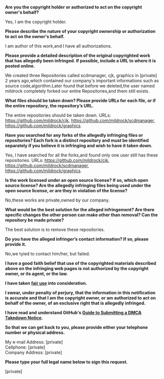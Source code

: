 **Are you the copyright holder or authorized to act on the copyright owner's behalf?**

Yes, I am the copyright holder.

**Please describe the nature of your copyright ownership or authorization to act on the owner's behalf.**

I am author of this work,and I have all authorizations.

**Please provide a detailed description of the original copyrighted work that has allegedly been infringed. If possible, include a URL to where it is posted online.**

We created three Repositories called scdmanager, cjk, graphics in [private] 2 years ago,which contained our company's important informations such as source code,algorithm.Later found that before we deleted,the user named mildrock completely forked our entire Repositories,and them still exists.

**What files should be taken down? Please provide URLs for each file, or if the entire repository, the repository’s URL.**

The entire repositories should be taken down. URLs: https://github.com/mildrock/cjk, https://github.com/mildrock/scdmanager, https://github.com/mildrock/graphics.

**Have you searched for any forks of the allegedly infringing files or repositories? Each fork is a distinct repository and must be identified separately if you believe it is infringing and wish to have it taken down.**

Yes, I have searched for all the forks,and found only one user still has these repositories. URLs: https://github.com/mildrock/cjk, https://github.com/mildrock/scdmanager, https://github.com/mildrock/graphics.

**Is the work licensed under an open source license? If so, which open source license? Are the allegedly infringing files being used under the open source license, or are they in violation of the license?**

No,these works are private,owned by our company.

**What would be the best solution for the alleged infringement? Are there specific changes the other person can make other than removal? Can the repository be made private?**

The best solution is to remove these repositories.

**Do you have the alleged infringer’s contact information? If so, please provide it.**

No,we tyied to contact him/her, but failed.

**I have a good faith belief that use of the copyrighted materials described above on the infringing web pages is not authorized by the copyright owner, or its agent, or the law.**

**I have taken <a href="https://www.lumendatabase.org/topics/22">fair use</a> into consideration.**

**I swear, under penalty of perjury, that the information in this notification is accurate and that I am the copyright owner, or am authorized to act on behalf of the owner, of an exclusive right that is allegedly infringed.**

**I have read and understand GitHub's <a href="https://docs.github.com/articles/guide-to-submitting-a-dmca-takedown-notice/">Guide to Submitting a DMCA Takedown Notice</a>.**

**So that we can get back to you, please provide either your telephone number or physical address.**

My e-mail Address: [private]  
Cellphone: [private]  
Company Address: [private]

**Please type your full legal name below to sign this request.**

[private]
